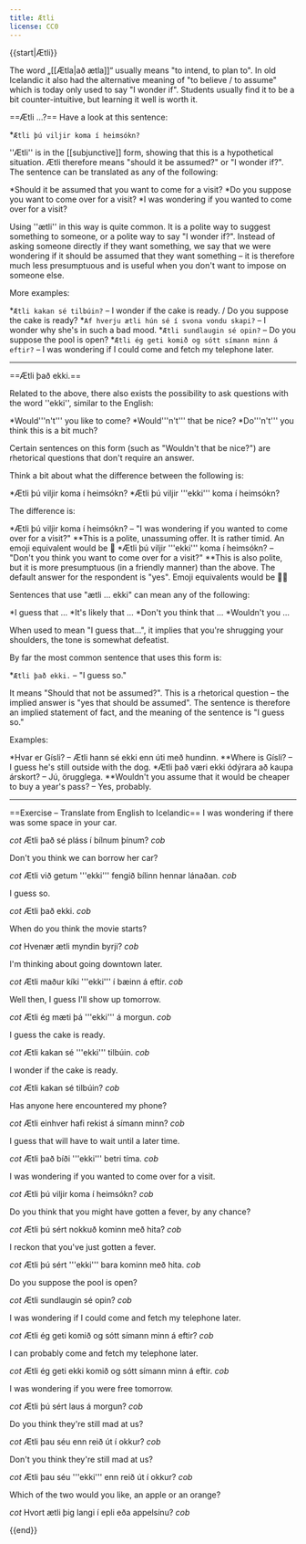 ```yaml
---
title: Ætli
license: CC0
---
```


{{start|Ætli}}
<level c1/> 

The word „[[Ætla|að ætla]]“ usually means "to intend, to plan to". In old Icelandic it also had the alternative meaning of "to believe / to assume" which is today only used to say "I wonder if". Students usually find it to be a bit counter-intuitive, but learning it well is worth it. 

==Ætli ...?==
Have a look at this sentence:

*`Ætli þú viljir koma í heimsókn?`

''Ætli'' is in the [[subjunctive]] form, showing that this is a hypothetical situation. Ætli therefore means "should it be assumed?" or "I wonder if?". The sentence can be translated as any of the following:

*Should it be assumed that you want to come for a visit?
*Do you suppose you want to come over for a visit?
*I was wondering if you wanted to come over for a visit?

Using ''ætli'' in this way is quite common. It is a polite way to suggest something to someone, or a polite way to say "I wonder if?". Instead of asking someone directly if they want something, we say that we were wondering if it should be assumed that they want something – it is therefore much less  presumptuous and is useful when you don't want to impose on someone else.

More examples:

*`Ætli kakan sé tilbúin?` – I wonder if the cake is ready. / Do you suppose the cake is ready?
*`Af hverju ætli hún sé í svona vondu skapi?` – I wonder why she's in such a bad mood.
*`Ætli sundlaugin sé opin?` – Do you suppose the pool is open?
*`Ætli ég geti komið og sótt símann minn á eftir?` – I was wondering if I could come and fetch my telephone later.<br />

***

==Ætli það ekki.==

Related to the above, there also exists the possibility to ask questions with the word ''ekki'', similar to the English:

*Would'''n't''' you like to come?
*Would'''n't''' that be nice?
*Do'''n't''' you think this is a bit much?

Certain sentences on this form (such as "Wouldn't that be nice?") are rhetorical questions that don't require an answer.

Think a bit about what the difference between the following is:

*Ætli þú viljir koma í heimsókn?
*Ætli þú viljir '''ekki''' koma í heimsókn?

The difference is:

*Ætli þú viljir koma í heimsókn? – "I was wondering if you wanted to come over for a visit?" 
**This is a polite, unassuming offer. It is rather timid. An emoji equivalent would be 🥺
*Ætli þú viljir '''ekki''' koma í heimsókn? – "Don't you think you want to come over for a visit?" 
**This is also polite, but it is more presumptuous (in a friendly manner) than the above. The default answer for the respondent is "yes". Emoji equivalents would be 🤠😎

Sentences that use "ætli ... ekki" can mean any of the following:

*I guess that ...
*It's likely that ...
*Don't you think that ...
*Wouldn't you ...

When used to mean "I guess that...", it implies that you're shrugging your shoulders, the tone is somewhat defeatist.

By far the most common sentence that uses this form is:

*`Ætli það ekki.` – "I guess so."

It means "Should that not be assumed?". This is a rhetorical question – the implied answer is "yes that should be assumed". The sentence is therefore an implied statement of fact, and the meaning of the sentence is "I guess so."

Examples:

*Hvar er Gísli? – Ætli hann sé ekki enn úti með hundinn.
**Where is Gísli? – I guess he's still outside with the dog.
*Ætli það væri ekki ódýrara að kaupa árskort? – Jú, örugglega.
**Wouldn't you assume that it would be cheaper to buy a year's pass? – Yes, probably.

***

==Exercise – Translate from English to Icelandic==
I was wondering if there was some space in your car.

$cot$
Ætli það sé pláss í bílnum þínum?
$cob$

Don't you think we can borrow her car?

$cot$
Ætli við getum '''ekki''' fengið bílinn hennar lánaðan.
$cob$

I guess so.

$cot$
Ætli það ekki.
$cob$

When do you think the movie starts?

$cot$
Hvenær ætli myndin byrji?
$cob$

I'm thinking about going downtown later.

$cot$
Ætli maður kíki '''ekki''' í bæinn á eftir.
$cob$

Well then, I guess I'll show up tomorrow.

$cot$
Ætli ég mæti þá '''ekki''' á morgun.
$cob$

I guess the cake is ready.

$cot$
Ætli kakan sé '''ekki''' tilbúin.
$cob$

I wonder if the cake is ready.

$cot$
Ætli kakan sé tilbúin?
$cob$

Has anyone here encountered my phone?

$cot$
Ætli einhver hafi rekist á símann minn?
$cob$

I guess that will have to wait until a later time.

$cot$
Ætli það bíði '''ekki''' betri tíma.
$cob$

I was wondering if you wanted to come over for a visit.

$cot$
Ætli þú viljir koma í heimsókn?
$cob$

Do you think that you might have gotten a fever, by any chance?

$cot$
Ætli þú sért nokkuð kominn með hita?
$cob$

I reckon that you've just gotten a fever.

$cot$
Ætli þú sért '''ekki''' bara kominn með hita.
$cob$

Do you suppose the pool is open?

$cot$
Ætli sundlaugin sé opin?
$cob$

I was wondering if I could come and fetch my telephone later.

$cot$
Ætli ég geti komið og sótt símann minn á eftir?
$cob$

I can probably come and fetch my telephone later.

$cot$
Ætli ég geti ekki komið og sótt símann minn á eftir.
$cob$

I was wondering if you were free tomorrow.

$cot$
Ætli þú sért laus á morgun?
$cob$

Do you think they're still mad at us?

$cot$
Ætli þau séu enn reið út í okkur?
$cob$

Don't you think they're still mad at us?

$cot$
Ætli þau séu '''ekki''' enn reið út í okkur?
$cob$

Which of the two would you like, an apple or an orange?

$cot$
Hvort ætli þig langi í epli eða appelsínu?
$cob$


{{end}}